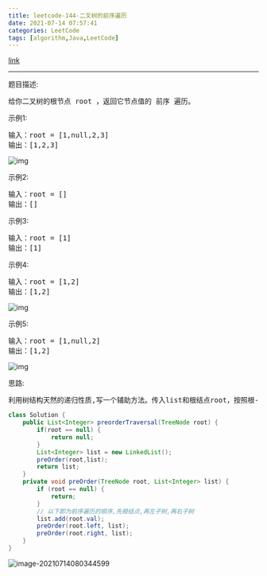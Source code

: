 ```yaml
---
title: leetcode-144-二叉树的前序遍历
date: 2021-07-14 07:57:41
categories: LeetCode
tags: [algorithm,Java,LeetCode]
---
```


[link](https://leetcode-cn.com/problems/binary-tree-preorder-traversal/)

<hr/>

题目描述:

<pre>
给你二叉树的根节点 root ，返回它节点值的 前序 遍历。
</pre>

示例1:

<pre>
输入：root = [1,null,2,3]
输出：[1,2,3]
</pre>

![img](https://gitee.com/cao_ziqiang/img/raw/master/20210714075842.jpeg)

示例2:

<pre>
输入：root = []
输出：[]
</pre>

示例3:

<pre>
输入：root = [1]
输出：[1]
</pre>

示例4:

<pre>
输入：root = [1,2]
输出：[1,2]
</pre>

![img](https://gitee.com/cao_ziqiang/img/raw/master/20210714075923.jpeg)

示例5:

<pre>
输入：root = [1,null,2]
输出：[1,2]
</pre>

![img](https://gitee.com/cao_ziqiang/img/raw/master/20210714075938.jpeg)

思路:

<pre>
利用树结构天然的递归性质,写一个辅助方法。传入list和根结点root，按照根-左-右的顺序添加值进入list
</pre>

```java
class Solution {
    public List<Integer> preorderTraversal(TreeNode root) {
        if(root == null) {
            return null;
        }
        List<Integer> list = new LinkedList();
        preOrder(root,list);
        return list;
    }
    private void preOrder(TreeNode root, List<Integer> list) {
        if (root == null) {
            return;
        }
        // 以下即为前序遍历的顺序,先根结点,再左子树,再右子树
        list.add(root.val);
        preOrder(root.left, list);
        preOrder(root.right, list);
    }
}
```

![image-20210714080344599](https://gitee.com/cao_ziqiang/img/raw/master/20210714080344.png)

